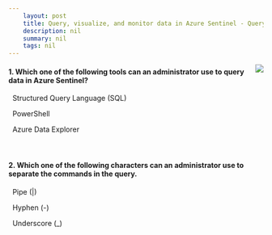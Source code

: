 ```yaml
---
    layout: post
    title: Query, visualize, and monitor data in Azure Sentinel - Query data using Kusto Query Language
    description: nil
    summary: nil
    tags: nil
---
```



 <a target="_blank" href="https://docs.microsoft.com/en-us/learn/modules/query-data-sentinel/4-query-data/"><i class="fas fa-external-link-alt"></i> </a>
 <img align="right" src="https://docs.microsoft.com/en-us/learn/achievements/query-data-sentinel.svg">
####  1. Which one of the following tools can an administrator use to query data in Azure Sentinel?


<i class='far fa-square'></i> &nbsp;&nbsp;Structured Query Language (SQL)

<i class='far fa-square'></i> &nbsp;&nbsp;PowerShell

<i class='fas fa-check-square' style='color: Dodgerblue;'></i> &nbsp;&nbsp;Azure Data Explorer
<br />
<br />
<br />

####  2. Which one of the following characters can an administrator use to separate the commands in the query.


<i class='fas fa-check-square' style='color: Dodgerblue;'></i> &nbsp;&nbsp;Pipe (|)

<i class='far fa-square'></i> &nbsp;&nbsp;Hyphen (-)

<i class='far fa-square'></i> &nbsp;&nbsp;Underscore (_)
<br />
<br />
<br />
